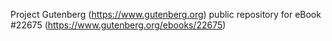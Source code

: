 Project Gutenberg (https://www.gutenberg.org) public repository for eBook #22675 (https://www.gutenberg.org/ebooks/22675)

